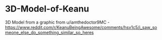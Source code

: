 # 3D-Model-of-Keanu
3D Model from a graphic from u/iamthedoctor9MC - https://www.reddit.com/r/KeanuBeingAwesome/comments/hsv1c5/i_saw_someone_else_do_something_similar_so_heres
